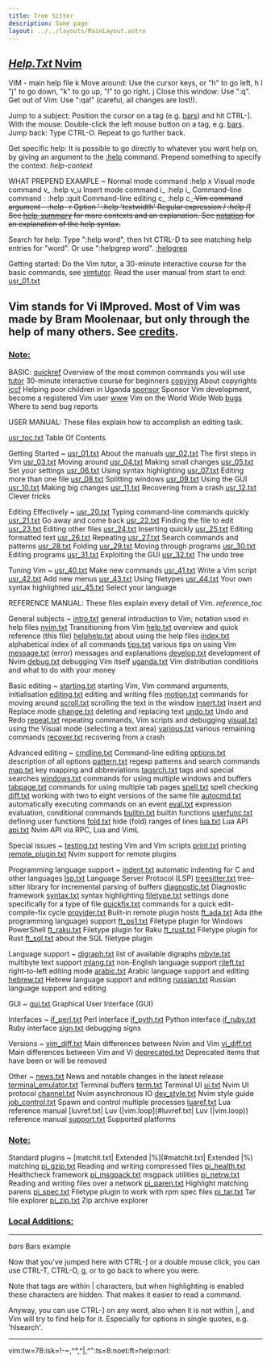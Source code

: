 ```yaml
---
title: Tree Sitter
description: Some page
layout: ../../layouts/MainLayout.astro
---
```



## <a id="" class="section-title" href="#">*Help.Txt*	Nvim</a> 

VIM - main help file
k
Move around:  Use the cursor keys, or "h" to go left,	       h   l
"j" to go down, "k" to go up, "l" to go right.	 j
Close this window:  Use ":q<Enter>".
Get out of Vim:  Use ":qa!<Enter>" (careful, all changes are lost!).

Jump to a subject:  Position the cursor on a tag (e.g. [bars](#bars)) and hit CTRL-].
With the mouse:  Double-click the left mouse button on a tag, e.g. [bars](#bars).
Jump back:  Type CTRL-O.  Repeat to go further back.

Get specific help:  It is possible to go directly to whatever you want help
on, by giving an argument to the [:help](#:help) command.
Prepend something to specify the context:  *help-context*

WHAT			PREPEND    EXAMPLE	~
Normal mode command		   :help x
Visual mode command	  v_	   :help v_u
Insert mode command	  i_	   :help i_<Esc>
Command-line command	  :	   :help :quit
Command-line editing	  c_	   :help c_<Del>
Vim command argument	  -	   :help -r
Option			  '	   :help 'textwidth'
Regular expression	  /	   :help /[
See [help-summary](#help-summary) for more contexts and an explanation.
See [notation](#notation) for an explanation of the help syntax.

Search for help:  Type ":help word", then hit CTRL-D to see matching
help entries for "word".
Or use ":helpgrep word". [:helpgrep](#:helpgrep)

Getting started:  Do the Vim tutor, a 30-minute interactive course for the
basic commands, see [vimtutor](#vimtutor).
Read the user manual from start to end: [usr_01.txt](#usr_01.txt)

Vim stands for Vi IMproved.  Most of Vim was made by Bram Moolenaar, but only
through the help of many others.  See [credits](#credits).
------------------------------------------------------------------------------
### <a id="doc-file-list Q_ct" class="section-title" href="#doc-file-list Q_ct">Note:</a>
BASIC:
[quickref](#quickref)	Overview of the most common commands you will use
[tutor](#tutor)		30-minute interactive course for beginners
[copying](#copying)	About copyrights
[iccf](#iccf)		Helping poor children in Uganda
[sponsor](#sponsor)	Sponsor Vim development, become a registered Vim user
[www](#www)		Vim on the World Wide Web
[bugs](#bugs)		Where to send bug reports

USER MANUAL: These files explain how to accomplish an editing task.

[usr_toc.txt](#usr_toc.txt)	Table Of Contents

Getting Started ~
[usr_01.txt](#usr_01.txt)  About the manuals
[usr_02.txt](#usr_02.txt)  The first steps in Vim
[usr_03.txt](#usr_03.txt)  Moving around
[usr_04.txt](#usr_04.txt)  Making small changes
[usr_05.txt](#usr_05.txt)  Set your settings
[usr_06.txt](#usr_06.txt)  Using syntax highlighting
[usr_07.txt](#usr_07.txt)  Editing more than one file
[usr_08.txt](#usr_08.txt)  Splitting windows
[usr_09.txt](#usr_09.txt)  Using the GUI
[usr_10.txt](#usr_10.txt)  Making big changes
[usr_11.txt](#usr_11.txt)  Recovering from a crash
[usr_12.txt](#usr_12.txt)  Clever tricks

Editing Effectively ~
[usr_20.txt](#usr_20.txt)  Typing command-line commands quickly
[usr_21.txt](#usr_21.txt)  Go away and come back
[usr_22.txt](#usr_22.txt)  Finding the file to edit
[usr_23.txt](#usr_23.txt)  Editing other files
[usr_24.txt](#usr_24.txt)  Inserting quickly
[usr_25.txt](#usr_25.txt)  Editing formatted text
[usr_26.txt](#usr_26.txt)  Repeating
[usr_27.txt](#usr_27.txt)  Search commands and patterns
[usr_28.txt](#usr_28.txt)  Folding
[usr_29.txt](#usr_29.txt)  Moving through programs
[usr_30.txt](#usr_30.txt)  Editing programs
[usr_31.txt](#usr_31.txt)  Exploiting the GUI
[usr_32.txt](#usr_32.txt)  The undo tree

Tuning Vim ~
[usr_40.txt](#usr_40.txt)  Make new commands
[usr_41.txt](#usr_41.txt)  Write a Vim script
[usr_42.txt](#usr_42.txt)  Add new menus
[usr_43.txt](#usr_43.txt)  Using filetypes
[usr_44.txt](#usr_44.txt)  Your own syntax highlighted
[usr_45.txt](#usr_45.txt)  Select your language


REFERENCE MANUAL: These files explain every detail of Vim.	*reference_toc*

General subjects ~
[intro.txt](#intro.txt)	general introduction to Vim; notation used in help files
[nvim.txt](#nvim.txt)	Transitioning from Vim
[help.txt](#help.txt)	overview and quick reference (this file)
[helphelp.txt](#helphelp.txt)	about using the help files
[index.txt](#index.txt)	alphabetical index of all commands
[tips.txt](#tips.txt)	various tips on using Vim
[message.txt](#message.txt)	(error) messages and explanations
[develop.txt](#develop.txt)	development of Nvim
[debug.txt](#debug.txt)	debugging Vim itself
[uganda.txt](#uganda.txt)	Vim distribution conditions and what to do with your money

Basic editing ~
[starting.txt](#starting.txt)	starting Vim, Vim command arguments, initialisation
[editing.txt](#editing.txt)	editing and writing files
[motion.txt](#motion.txt)	commands for moving around
[scroll.txt](#scroll.txt)	scrolling the text in the window
[insert.txt](#insert.txt)	Insert and Replace mode
[change.txt](#change.txt)	deleting and replacing text
[undo.txt](#undo.txt)	Undo and Redo
[repeat.txt](#repeat.txt)	repeating commands, Vim scripts and debugging
[visual.txt](#visual.txt)	using the Visual mode (selecting a text area)
[various.txt](#various.txt)	various remaining commands
[recover.txt](#recover.txt)	recovering from a crash

Advanced editing ~
[cmdline.txt](#cmdline.txt)	Command-line editing
[options.txt](#options.txt)	description of all options
[pattern.txt](#pattern.txt)	regexp patterns and search commands
[map.txt](#map.txt)	key mapping and abbreviations
[tagsrch.txt](#tagsrch.txt)	tags and special searches
[windows.txt](#windows.txt)	commands for using multiple windows and buffers
[tabpage.txt](#tabpage.txt)	commands for using multiple tab pages
[spell.txt](#spell.txt)	spell checking
[diff.txt](#diff.txt)	working with two to eight versions of the same file
[autocmd.txt](#autocmd.txt)	automatically executing commands on an event
[eval.txt](#eval.txt)	expression evaluation, conditional commands
[builtin.txt](#builtin.txt)	builtin functions
[userfunc.txt](#userfunc.txt)	defining user functions
[fold.txt](#fold.txt)	hide (fold) ranges of lines
[lua.txt](#lua.txt)	Lua API
[api.txt](#api.txt)	Nvim API via RPC, Lua and VimL

Special issues ~
[testing.txt](#testing.txt)	    testing Vim and Vim scripts
[print.txt](#print.txt)	    printing
[remote_plugin.txt](#remote_plugin.txt)   Nvim support for remote plugins

Programming language support ~
[indent.txt](#indent.txt)       automatic indenting for C and other languages
[lsp.txt](#lsp.txt)          Language Server Protocol (LSP)
[treesitter.txt](#treesitter.txt)   tree-sitter library for incremental parsing of buffers
[diagnostic.txt](#diagnostic.txt)   Diagnostic framework
[syntax.txt](#syntax.txt)       syntax highlighting
[filetype.txt](#filetype.txt)     settings done specifically for a type of file
[quickfix.txt](#quickfix.txt)     commands for a quick edit-compile-fix cycle
[provider.txt](#provider.txt)     Built-in remote plugin hosts
[ft_ada.txt](#ft_ada.txt)       Ada (the programming language) support
[ft_ps1.txt](#ft_ps1.txt)       Filetype plugin for Windows PowerShell
[ft_raku.txt](#ft_raku.txt)      Filetype plugin for Raku
[ft_rust.txt](#ft_rust.txt)      Filetype plugin for Rust
[ft_sql.txt](#ft_sql.txt)       about the SQL filetype plugin

Language support ~
[digraph.txt](#digraph.txt)	list of available digraphs
[mbyte.txt](#mbyte.txt)	multibyte text support
[mlang.txt](#mlang.txt)	non-English language support
[rileft.txt](#rileft.txt)	right-to-left editing mode
[arabic.txt](#arabic.txt)	Arabic language support and editing
[hebrew.txt](#hebrew.txt)	Hebrew language support and editing
[russian.txt](#russian.txt)	Russian language support and editing

GUI ~
[gui.txt](#gui.txt)	Graphical User Interface (GUI)

Interfaces ~
[if_perl.txt](#if_perl.txt)	Perl interface
[if_pyth.txt](#if_pyth.txt)	Python interface
[if_ruby.txt](#if_ruby.txt)	Ruby interface
[sign.txt](#sign.txt)	debugging signs

Versions ~
[vim_diff.txt](#vim_diff.txt)	Main differences between Nvim and Vim
[vi_diff.txt](#vi_diff.txt)	Main differences between Vim and Vi
[deprecated.txt](#deprecated.txt)  Deprecated items that have been or will be removed

Other ~
[news.txt](#news.txt)		News and notable changes in the latest release
[terminal_emulator.txt](#terminal_emulator.txt)	Terminal buffers
[term.txt](#term.txt)		Terminal UI
[ui.txt](#ui.txt)		Nvim UI protocol
[channel.txt](#channel.txt)		Nvim asynchronous IO
[dev_style.txt](#dev_style.txt)		Nvim style guide
[job_control.txt](#job_control.txt)	Spawn and control multiple processes
[luaref.txt](#luaref.txt)		Lua reference manual
[luvref.txt|		Luv (|vim.loop](#luvref.txt|		Luv (|vim.loop)) reference manual
[support.txt](#support.txt)		Supported platforms

### <a id="standard-plugin-list" class="section-title" href="#standard-plugin-list">Note:</a>
Standard plugins ~
[matchit.txt|      Extended |%](#matchit.txt|      Extended |%) matching
[pi_gzip.txt](#pi_gzip.txt)      Reading and writing compressed files
[pi_health.txt](#pi_health.txt)    Healthcheck framework
[pi_msgpack.txt](#pi_msgpack.txt)   msgpack utilities
[pi_netrw.txt](#pi_netrw.txt)     Reading and writing files over a network
[pi_paren.txt](#pi_paren.txt)     Highlight matching parens
[pi_spec.txt](#pi_spec.txt)      Filetype plugin to work with rpm spec files
[pi_tar.txt](#pi_tar.txt)       Tar file explorer
[pi_zip.txt](#pi_zip.txt)       Zip archive explorer

### <a id="local-additions" class="section-title" href="#local-additions">Local Additions:</a>

------------------------------------------------------------------------------
*bars*		Bars example

Now that you've jumped here with CTRL-] or a double mouse click, you can use
CTRL-T, CTRL-O, g<RightMouse>, or <C-RightMouse> to go back to where you were.

Note that tags are within | characters, but when highlighting is enabled these
characters are hidden.  That makes it easier to read a command.

Anyway, you can use CTRL-] on any word, also when it is not within |, and Vim
will try to find help for it.  Especially for options in single quotes, e.g.
'hlsearch'.

------------------------------------------------------------------------------
vim:tw=78:isk=!-~,^*,^\|,^\":ts=8:noet:ft=help:norl:

